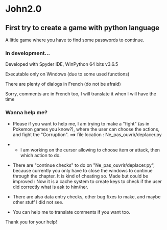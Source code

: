 # John2.0
## First try to create a game with python language

A little game where you have to find some passwords to continue.

### In development...
Developed with Spyder IDE, WinPython 64 bits v3.6.5 

Executable only on Windows (due to some used functions) 

There are plenty of dialogs in French (do not be afraid)

Sorry, comments are in French too, I will translate it when I will have the time

### Wanna help me?
- Please if you want to help me, I am trying to make a "fight" (as in Pokemon games you know?), where the user can choose the actions, and fight the "Corruption".
==> file location : Ne_pas_ouvrir/deplacer.py

- - I am working on the cursor allowing to choose item or attack, then which action to do.

- There are "continue checks" to do on "Ne_pas_ouvrir/deplacer.py", because currently you only have to close the windows to continue through the chapter. It is kind of cheating so. 
Made but could be improved : Now it is a cache system to create keys to check if the user did correctly what is ask to him/her.

- There are also data entry checks, other bug fixes to make, and maybe other stuff I did not see.

- You can help me to translate comments if you want too.

Thank you for your help!